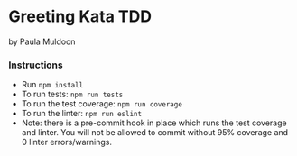 # Greeting Kata TDD
by Paula Muldoon


### Instructions
- Run `npm install`
- To run tests: `npm run tests`
- To run the test coverage: `npm run coverage`
- To run the linter: `npm run eslint`
- Note: there is a pre-commit hook in place which runs the test coverage and linter. You will not be allowed to commit without 95% coverage and 0 linter errors/warnings.

